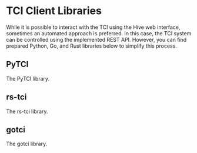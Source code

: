 # TCI Client Libraries

While it is possible to interact with the TCI using the Hive web interface, sometimes an automated approach is preferred.
In this case, the TCI system can be controlled using the implemented REST API.
However, you can find prepared Python, Go, and Rust libraries below to simplify this process.

## PyTCI

The PyTCI library.

## rs-tci

The rs-tci library.

## gotci

The gotci library.
